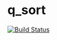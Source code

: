 # q_sort

[![Build Status](https://travis-ci.org/NeverMore27/q_sort.svg?branch=master)](https://travis-ci.org/NeverMore27/q_sort)

